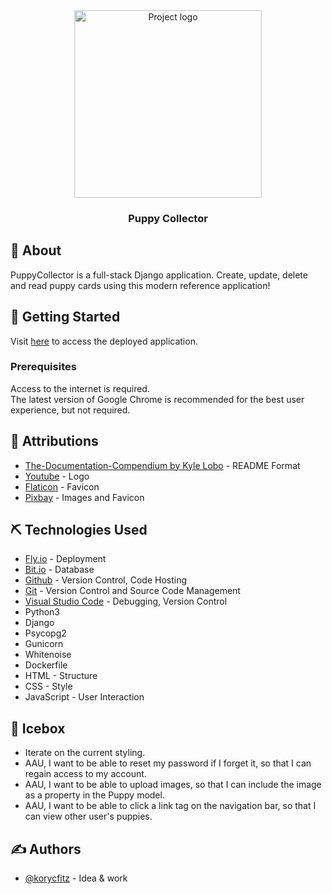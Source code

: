 <div align="center">
 <img height=300px src="./assets/christmas-ship.png" alt="Project logo"></a>
</div>

<h3 align="center">Puppy Collector</h3>


## 🧐 About

  PuppyCollector is a full-stack Django application. Create, update, delete and read puppy cards using this modern reference application!

## 🏁 Getting Started

Visit [here](https://kfitzdogcollector.fly.dev/) to access the deployed application.

### Prerequisites

Access to the internet is required.<br>
The latest version of Google Chrome is recommended for the best user experience, but not required.

## 🎈 Attributions

- [The-Documentation-Compendium by Kyle Lobo](https://github.com/kylelobo/The-Documentation-Compendium) - README Format
- [Youtube](https://www.youtube.com/watch?v=prXLbPgnyA0) - Logo
- [Flaticon](https://www.flaticon.com/) - Favicon
- [Pixbay](https://pixabay.com/images/search/puppies/) - Images and Favicon

## ⛏️ Technologies Used

- [Fly.io](https://fly.io/) - Deployment
- [Bit.io](https://bit.io/) - Database
- [Github](https://github.com/) - Version Control, Code Hosting
- [Git](https://git-scm.com/) - Version Control and Source Code Management
- [Visual Studio Code](https://code.visualstudio.com/) - Debugging, Version Control
- Python3
- Django
- Psycopg2
- Gunicorn
- Whitenoise
- Dockerfile
- HTML - Structure
- CSS - Style
- JavaScript - User Interaction

## 🚀 Icebox

- Iterate on the current styling.
- AAU, I want to be able to reset my password if I forget it, so that I can regain access to my account.
- AAU, I want to be able to upload images, so that I can include the image as a property in the Puppy model.
- AAU, I want to be able to click a link tag on the navigation bar, so that I can view other user's puppies.

## ✍️ Authors

- [@korycfitz](https://github.com/korycfitz) - Idea & work
 